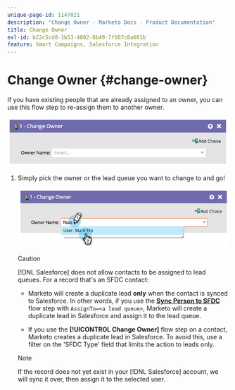 ```yaml
---
unique-page-id: 1147021
description: "Change Owner - Marketo Docs - Product Documentation"
title: Change Owner
exl-id: b22c5cd8-1b53-4802-8b49-7f607c8a601b
feature: Smart Campaigns, Salesforce Integration
---
```

# Change Owner {#change-owner}

If you have existing people that are already assigned to an owner, you can use this flow step to re-assign them to another owner.

![](assets/change-owner-1.png)

1. Simply pick the owner or the lead queue you want to change to and go!

   ![](assets/change-owner-2.png)

   >[!CAUTION]
   >
   >[!DNL Salesforce] does not allow contacts to be assigned to lead queues. For a record that's an SFDC contact:
   >
   >* Marketo will create a duplicate lead **only** when the contact is synced to Salesforce. In other words, if you use the **[Sync Person to SFDC](/help/marketo/product-docs/core-marketo-concepts/smart-campaigns/salesforce-flow-actions/sync-person-to-sfdc.md)** flow step with `AssignTo=<a lead queue>`, Marketo will create a duplicate lead in Salesforce and assign it to the lead queue.
   >
   >* If you use the **[!UICONTROL Change Owner]** flow step on a contact, Marketo creates a duplicate lead in Salesforce. To avoid this, use a filter on the 'SFDC Type' field that limits the action to leads only.

   >[!NOTE]
   >
   >If the record does not yet exist in your [!DNL Salesforce] account, we will sync it over, then assign it to the selected user.
